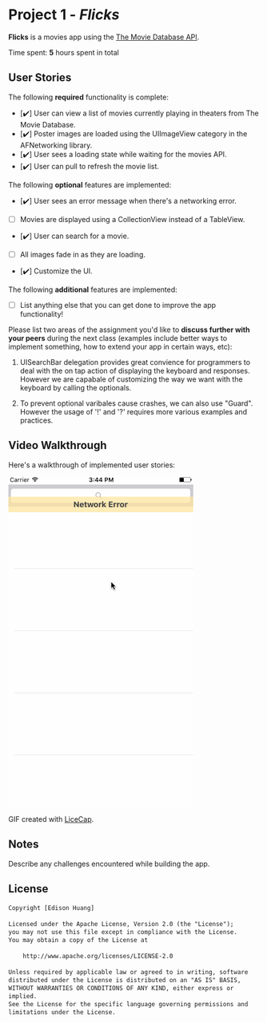 # Project 1 - *Flicks*

**Flicks** is a movies app using the [The Movie Database API](http://docs.themoviedb.apiary.io/#).

Time spent: **5** hours spent in total

## User Stories

The following **required** functionality is complete:

- [✔️] User can view a list of movies currently playing in theaters from The Movie Database.
- [✔️] Poster images are loaded using the UIImageView category in the AFNetworking library.
- [✔️] User sees a loading state while waiting for the movies API.
- [✔️] User can pull to refresh the movie list.

The following **optional** features are implemented:

- [✔️] User sees an error message when there's a networking error.
- [ ] Movies are displayed using a CollectionView instead of a TableView.
- [✔️] User can search for a movie.
- [ ] All images fade in as they are loading.
- [✔️] Customize the UI.

The following **additional** features are implemented:

- [ ] List anything else that you can get done to improve the app functionality!

Please list two areas of the assignment you'd like to **discuss further with your peers** during the next class (examples include better ways to implement something, how to extend your app in certain ways, etc):

1. UISearchBar delegation provides great convience for programmers to deal with the on tap action of displaying the keyboard and responses. However we are capabale of customizing the way we want with the keyboard by calling the optionals.

2. To prevent optional varibales cause crashes, we can also use "Guard". However the usage of '!' and '?' requires more various examples and practices. 

## Video Walkthrough 

Here's a walkthrough of implemented user stories:

<img src='walkThrough_2.gif' title='Video Walkthrough' width='' alt='Video Walkthrough' />

GIF created with [LiceCap](http://www.cockos.com/licecap/).

## Notes

Describe any challenges encountered while building the app.

## License

    Copyright [Edison Huang]

    Licensed under the Apache License, Version 2.0 (the "License");
    you may not use this file except in compliance with the License.
    You may obtain a copy of the License at

        http://www.apache.org/licenses/LICENSE-2.0

    Unless required by applicable law or agreed to in writing, software
    distributed under the License is distributed on an "AS IS" BASIS,
    WITHOUT WARRANTIES OR CONDITIONS OF ANY KIND, either express or implied.
    See the License for the specific language governing permissions and
    limitations under the License.
